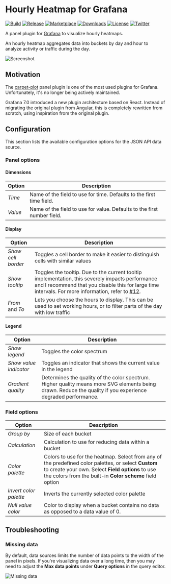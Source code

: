 # Hourly Heatmap for Grafana

[![Build](https://github.com/marcusolsson/grafana-hourly-heatmap-panel/workflows/CI/badge.svg)](https://github.com/marcusolsson/grafana-hourly-heatmap-panel/actions?query=workflow%3A%22CI%22)
[![Release](https://github.com/marcusolsson/grafana-hourly-heatmap-panel/workflows/Release/badge.svg)](https://github.com/marcusolsson/grafana-hourly-heatmap-panel/actions?query=workflow%3ARelease)
[![Marketplace](https://img.shields.io/badge/dynamic/json?logo=grafana&color=F47A20&label=marketplace&prefix=v&query=%24.items%5B%3F%28%40.slug%20%3D%3D%20%22marcusolsson-hourly-heatmap-panel%22%29%5D.version&url=https%3A%2F%2Fgrafana.com%2Fapi%2Fplugins)](https://grafana.com/grafana/plugins/marcusolsson-hourly-heatmap-panel)
[![Downloads](https://img.shields.io/badge/dynamic/json?logo=grafana&color=F47A20&label=downloads&query=%24.items%5B%3F%28%40.slug%20%3D%3D%20%22marcusolsson-hourly-heatmap-panel%22%29%5D.downloads&url=https%3A%2F%2Fgrafana.com%2Fapi%2Fplugins)](https://grafana.com/grafana/plugins/marcusolsson-hourly-heatmap-panel)
[![License](https://img.shields.io/github/license/marcusolsson/grafana-hourly-heatmap-panel)](LICENSE)
[![Twitter](https://img.shields.io/twitter/follow/marcusolsson?color=%231DA1F2&label=twitter&style=plastic)](https://twitter.com/marcusolsson)

A panel plugin for [Grafana](https://grafana.com) to visualize hourly heatmaps.

An hourly heatmap aggregates data into buckets by day and hour to analyze activity or traffic during the day.

![Screenshot](https://github.com/marcusolsson/grafana-hourly-heatmap-panel/raw/main/src/img/dark.png)

## Motivation

The [carpet-plot](https://github.com/petrslavotinek/grafana-carpetplot) panel plugin is one of the most used plugins for Grafana. Unfortunately, it's no longer being actively maintained.

Grafana 7.0 introduced a new plugin architecture based on React. Instead of migrating the original plugin from Angular, this is completely rewritten from scratch, using inspiration from the original plugin.

## Configuration

This section lists the available configuration options for the JSON API data source.

### Panel options

#### Dimensions

| Option  | Description                                                             |
|---------|-------------------------------------------------------------------------|
| _Time_  | Name of the field to use for time. Defaults to the first time field.    |
| _Value_ | Name of the field to use for value. Defaults to the first number field. |

#### Display

| Option             | Description                                                                                                                                                                                                                                                                     |
|--------------------|---------------------------------------------------------------------------------------------------------------------------------------------------------------------------------------------------------------------------------------------------------------------------------|
| _Show cell border_ | Toggles a cell border to make it easier to distinguish cells with similar values                                                                                                                                                                                                |
| _Show tooltip_     | Toggles the tooltip. Due to the current tooltip implementation, this severely impacts performance and I recommend that you disable this for large time intervals. For more information, refer to [#12](https://github.com/marcusolsson/grafana-hourly-heatmap-panel/issues/12). |
| _From_ and _To_    | Lets you choose the hours to display. This can be used to set working hours, or to filter parts of the day with low traffic                                                                                                                                                     |

#### Legend

| Option                 | Description                                                                                                                                                  |
|------------------------|--------------------------------------------------------------------------------------------------------------------------------------------------------------|
| _Show legend_          | Toggles the color spectrum                                                                                                                                   |
| _Show value indicator_ | Toggles an indicator that shows the current value in the legend                                                                                              |
| _Gradient quality_     | Determines the quality of the color spectrum. Higher quality means more SVG elements being drawn. Reduce the quality if you experience degraded performance. |

### Field options

| Option                 | Description                                                                                                                                                                                                          |
|------------------------|----------------------------------------------------------------------------------------------------------------------------------------------------------------------------------------------------------------------|
| _Group by_             | Size of each bucket                                                                                                                                                                                                  |
| _Calculation_          | Calculation to use for reducing data within a bucket                                                                                                                                                                 |
| _Color palette_        | Colors to use for the heatmap. Select from any of the predefined color palettes, or select **Custom** to create your own. Select **Field options** to use the colors from the built-in **Color scheme** field option |
| _Invert color palette_ | Inverts the currently selected color palette                                                                                                                                                                         |
| _Null value color_     | Color to display when a bucket contains no data as opposed to a data value of 0.                                                                                                                                     |

## Troubleshooting

### Missing data

By default, data sources limits the number of data points to the width of the panel in pixels. If you're visualizing data over a long time, then you may need to adjust the **Max data points** under **Query options** in the query editor.

![Missing data](https://github.com/marcusolsson/grafana-hourly-heatmap-panel/raw/main/src/img/missing-datapoints.png)
